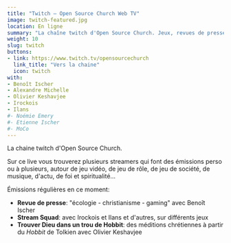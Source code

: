 ```yaml
---
title: "Twitch – Open Source Church Web TV"
image: twitch-featured.jpg
location: En ligne
summary: "La chaîne twitch d'Open Source Church. Jeux, revues de presse, discussion, méditations, et bien plus."
weight: 10
slug: twitch
buttons:
- link: https://www.twitch.tv/opensourcechurch
  link_title: "Vers la chaine"
  icon: twitch
with:
- Benoît Ischer
- Alexandre Michelle
- Olivier Keshavjee
- Irockois
- Ilans
#- Noémie Emery
#- Etienne Ischer
#- MoCo
---
```


La chaine twitch d'Open Source Church.

Sur ce live vous trouverez plusieurs streamers qui font des émissions perso ou à plusieurs, autour de jeu vidéo, de jeu de rôle, de jeu de société, de musique, d'actu, de foi et spiritualité…

Émissions régulières en ce moment:

<!-- - **Matinales** avec Ffierock: lundi, mercredi et vendredi de 10h à 12h -->
- **Revue de presse**: "écologie - christianisme - gaming" avec Benoît Ischer
- **Stream Squad**: avec Irockois et Ilans et d'autres, sur différents jeux
- **Trouver Dieu dans un trou de Hobbit**: des méditions chrétiennes à partir du *Hobbit* de Tolkien avec Olivier Keshavjee

